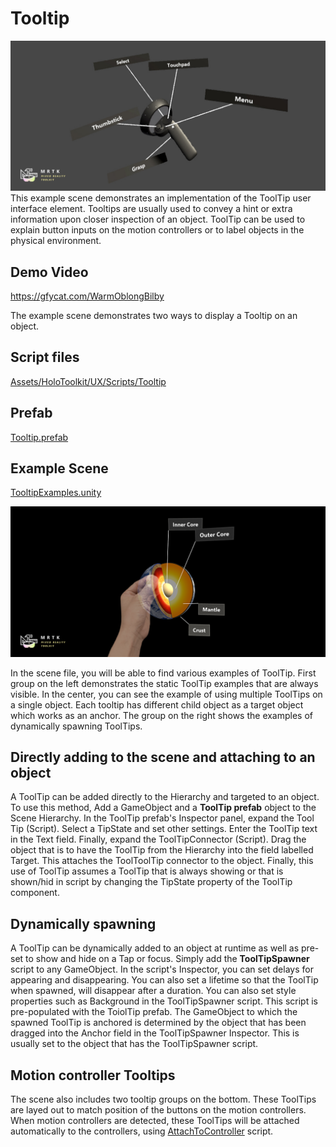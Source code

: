 # Tooltip
![Tooltip](/External/ReadMeImages/Tooltip/MRTK_Tooltip_Main.png)
This example scene demonstrates an implementation of the ToolTip user interface element. Tooltips are usually used to convey a hint or extra information upon closer inspection of an object. ToolTip can be used to explain button inputs on the motion controllers or to label objects in the physical environment.

## Demo Video
https://gfycat.com/WarmOblongBilby

The example scene demonstrates two ways to display a Tooltip on an object.

## Script files
[Assets/HoloToolkit/UX/Scripts/Tooltip](/Assets/HoloToolkit/UX/Scripts/Tooltip)

## Prefab
[Tooltip.prefab](/Assets/HoloToolkit/UX/Prefabs/ToolTip.prefab)

## Example Scene
[TooltipExamples.unity](/Assets/\MixedRealityToolkit.Examples/Demos/UX/Scenes/TooltipExamples.unity)

<img src="/External/ReadMeImages/ManipulationHandler/MRTK_Manipulation_Main.png" width="600">

In the scene file, you will be able to find various examples of ToolTip. First group on the left demonstrates the static ToolTip examples that are always visible. In the center, you can see the example of using multiple ToolTips on a single object. Each tooltip has different child object as a target object which works as an anchor. The group on the right shows the examples of dynamically spawning ToolTips.


## Directly adding to the scene and attaching to an object
A ToolTip can be added directly to the Hierarchy and targeted to an object. To use this method, Add a GameObject and a **ToolTip prefab** object to the Scene Hierarchy. In the ToolTip prefab's Inspector panel, expand the Tool Tip (Script). Select a TipState and set other settings. Enter the ToolTip text in the Text field. Finally, expand the ToolTipConnector (Script). Drag the object that is to have the ToolTip from the Hierarchy into the field labelled Target. This attaches the ToolToolTip connector to the object. Finally, this use of ToolTip assumes a ToolTip that is always showing or that is shown/hid in script by changing the TipState property of the ToolTip component.

 
## Dynamically spawning
A ToolTip can be dynamically added to an object at runtime as well as pre-set to show and hide on a Tap or focus. Simply add the **ToolTipSpawner** script to any GameObject. In the script's Inspector, you can set delays for appearing and disappearing. You can also set a lifetime so that the ToolTip when spawned, will disappear after a duration. You can also set style properties such as Background in the ToolTipSpawner script. This script is pre-populated with the ToiolTip prefab. The GameObject to which the spawned ToolTip is anchored is determined by the object that has been dragged into the Anchor field in the ToolTipSpawner Inspector. This is usually set to the object that has the ToolTipSpawner script.


## Motion controller Tooltips
The scene also includes two tooltip groups on the bottom. These ToolTips are layed out to match position of the buttons on the motion controllers. When motion controllers are detected, these ToolTips will be attached automatically to the controllers, using [AttachToController](/Assets/MixedRealityToolkit/InputModule/Scripts/Utilities/AttachToController.cs) script.

